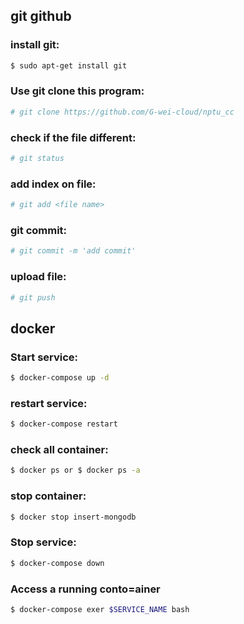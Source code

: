## git github
### install git:
```sh
$ sudo apt-get install git
```

### Use git clone this program:
```sh
# git clone https://github.com/G-wei-cloud/nptu_cc 
```

### check if the file different:
```sh
# git status
```

### add index on file:
```sh
# git add <file name>
```

### git commit:
```sh
# git commit -m 'add commit'
```

### upload file:
```sh
# git push
```

## docker
### Start service:
```sh
$ docker-compose up -d
```

### restart service:
```sh
$ docker-compose restart
```

### check all container:
```sh
$ docker ps or $ docker ps -a
```

### stop container:
```sh
$ docker stop insert-mongodb
```

### Stop service:
```sh
$ docker-compose down
```

### Access a running conto=ainer
```sh
$ docker-compose exer $SERVICE_NAME bash
```
